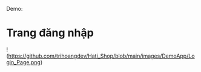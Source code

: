 Demo:
# Trang đăng nhập
!(https://github.com/trihoangdev/Hati_Shop/blob/main/images/DemoApp/Login_Page.png)
